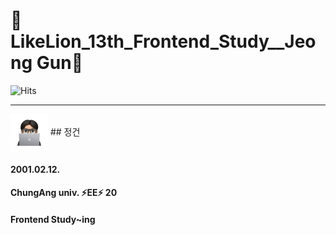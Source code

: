 # 🦁LikeLion_13th_Frontend_Study__Jeong Gun🦁

![Hits](https://hits.seeyoufarm.com/api/count/incr/badge.svg?url=https://github.com/LikeLion-at-CAU-13th/Geon-Jeong&count_bg=%2379C83D&title_bg=%23555555&icon=github.svg&icon_color=%23E7E7E7&title=hits&edge_flat=false)

---

<img src="images/github_pic.png" width="60" height="60" style="display: inline; vertical-align: middle;" /> 
## 정건


#### 2001.02.12. 
#### ChungAng univ. ⚡️EE⚡️ 20
#### Frontend Study~ing 


